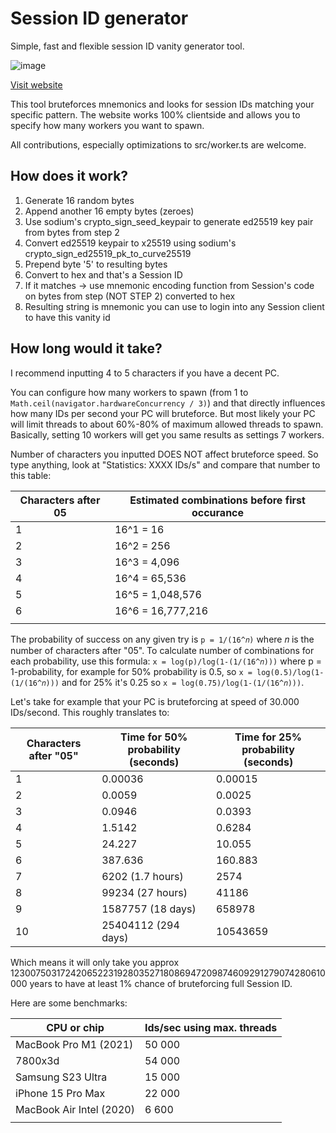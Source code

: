 # Session ID generator

Simple, fast and flexible session ID vanity generator tool.

![image](https://github.com/VityaSchel/session-id-generator/assets/59040542/3dece90b-6371-4591-8afb-43b93f34703d)

[Visit website](https://session-id.pages.dev/)

This tool bruteforces mnemonics and looks for session IDs matching your specific pattern. The website works 100% clientside and allows you to specify how many workers you want to spawn.

All contributions, especially optimizations to src/worker.ts are welcome.

## How does it work?

1. Generate 16 random bytes
2. Append another 16 empty bytes (zeroes)
3. Use sodium's crypto_sign_seed_keypair to generate ed25519 key pair from bytes from step 2
4. Convert ed25519 keypair to x25519 using sodium's crypto_sign_ed25519_pk_to_curve25519
5. Prepend byte '5' to resulting bytes
6. Convert to hex and that's a Session ID
7. If it matches -> use mnemonic encoding function from Session's code on bytes from step (NOT STEP 2) converted to hex
8. Resulting string is mnemonic you can use to login into any Session client to have this vanity id

## How long would it take?

I recommend inputting 4 to 5 characters if you have a decent PC. 

You can configure how many workers to spawn (from 1 to `Math.ceil(navigator.hardwareConcurrency / 3)`) and that directly influences how many IDs per second your PC will bruteforce. But most likely your PC will limit threads to about 60%-80% of maximum allowed threads to spawn. Basically, setting 10 workers will get you same results as settings 7 workers.

Number of characters you inputted DOES NOT affect bruteforce speed. So type anything, look at "Statistics: XXXX IDs/s" and compare that number to this table:

| Characters after 05 | Estimated combinations before first occurance |
| ------------------- | --------------------------------------------- |
| 1                   | 16^1 = 16                                     |
| 2                   | 16^2 = 256                                    |
| 3                   | 16^3 = 4,096                                  |
| 4                   | 16^4 = 65,536                                 |
| 5                   | 16^5 = 1,048,576                              |
| 6                   | 16^6 = 16,777,216                             |
|                     |                                               |

The probability of success on any given try is `p = 1/(16^𝑛)` where 𝑛 is the number of characters after "05". To calculate number of combinations for each probability, use this formula: `x = log(p)/log(1-(1/(16^𝑛)))` where p = 1-probability, for example for 50% probability is 0.5, so `x = log(0.5)/log(1-(1/(16^𝑛)))` and for 25% it's 0.25 so `x = log(0.75)/log(1-(1/(16^𝑛)))`.

Let's take for example that your PC is bruteforcing at speed of 30.000 IDs/second. This roughly translates to:

| Characters after "05" | Time for 50% probability (seconds) | Time for 25% probability (seconds) |
| --------------------- | ---------------------------------- | ---------------------------------- |
| 1                     | 0.00036                            | 0.00015                            |
| 2                     | 0.0059                             | 0.0025                             |
| 3                     | 0.0946                             | 0.0393                             |
| 4                     | 1.5142                             | 0.6284                             |
| 5                     | 24.227                             | 10.055                             |
| 6                     | 387.636                            | 160.883                            |
| 7                     | 6202 (1.7 hours)                   | 2574                               |
| 8                     | 99234 (27 hours)                   | 41186                              |
| 9                     | 1587757 (18 days)                  | 658978                             |
| 10                    | 25404112 (294 days)                | 10543659                           |

Which means it will only take you approx 1230075031724206522319280352718086947209874609291279074280610000 years to have at least 1% chance of bruteforcing full Session ID.

Here are some benchmarks:

| CPU or chip              | Ids/sec using max. threads |
| ------------------------ | -------------------------- |
| MacBook Pro M1 (2021)    | 50 000                     |
| 7800x3d                  | 54 000                     |
| Samsung S23 Ultra        | 15 000                     |
| iPhone 15 Pro Max        | 22 000                     |
| MacBook Air Intel (2020) | 6 600                      |
|                          |                            |